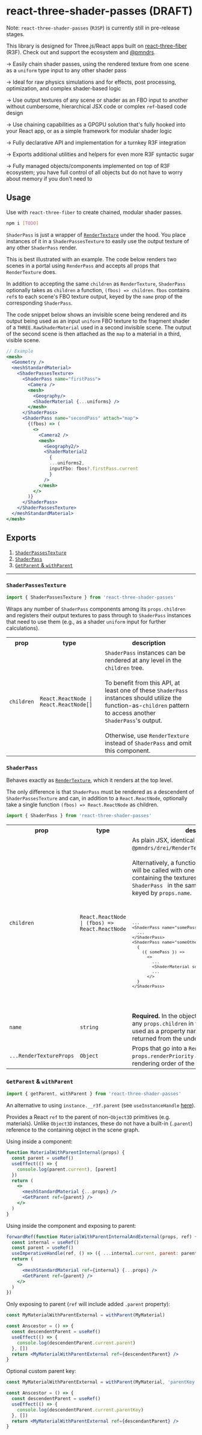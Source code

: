 # react-three-shader-passes (DRAFT)

Note: `react-three-shader-passes` (`R3SP`) is currently still in pre-release stages.

This library is designed for Three.js/React apps built on [react-three-fiber](https://docs.pmnd.rs/react-three-fiber/getting-started/introduction) (R3F). Check out and support the ecosystem and [@pmndrs](https://docs.pmnd.rs).

&rarr; Easily chain shader passes, using the rendered texture from one scene as a `uniform` type input to any other shader pass

&rarr; Ideal for raw physics simulations and for effects, post processing, optimization, and complex shader-based logic

&rarr; Use output textures of any scene or shader as an FBO input to another without cumbersome, hierarchical JSX code or complex `ref`-based code design

&rarr; Use chaining capabilities as a GPGPU solution that's fully hooked into your React app, or as a simple framework for modular shader logic

&rarr; Fully declarative API and implementation for a turnkey R3F integration

&rarr; Exports additional utilities and helpers for even more R3F syntactic sugar

&rarr; Fully managed objects/components implemented on top of R3F ecosystem; you have full control of all objects but do not have to worry about memory if you don't need to

## Usage

Use with `react-three-fiber` to create chained, modular shader passes.

```bash
npm i [TODO]
```

`ShaderPass` is just a wrapper of [`RenderTexture`](https://github.com/pmndrs/drei/?tab=readme-ov-file#rendertexture) under the hood. You place instances of it in a `ShaderPassesTexture` to easily use the output texture of any other `ShaderPass` render.

This is best illustrated with an example. The code below renders two scenes in a portal using `RenderPass` and accepts all props that `RenderTexture` does.

In addition to accepting the same `children` as `RenderTexture`, `ShaderPass` optionally takes as `children` a function, `(fbos) => children`. `fbos` contains `ref`s to each scene's FBO texture output, keyed by the `name` prop of the corresponding `ShaderPass`.

The code snippet below shows an invisible scene being rendered and its output being used as an input `uniform` FBO texture to the fragment shader of a `THREE.RawShaderMaterial` used in a second invisible scene. The output of the second scene is then attached as the `map` to a material in a third, visible scene.

```jsx
// Example
<mesh>
  <Geometry />
  <meshStandardMaterial>
    <ShaderPassesTexture>
      <ShaderPass name="firstPass">
        <Camera />
        <mesh>
          <Geography/>
          <ShaderMaterial {...uniforms} />
        </mesh>
      </ShaderPass>
      <ShaderPass name="secondPass" attach="map">
        {(fbos) => (
          <>
            <Camera2 />
            <mesh>
              <Geography2/>
              <ShaderMaterial2
                {
                ...uniforms2,
                inputFbo: fbos?.firstPass.current
                }
              />
            </mesh>
          </>
        )}
      </ShaderPass>
    </ShaderPassesTexture>
  </meshStandardMaterial>
</mesh>
```

## Exports

1. [`ShaderPassesTexture`](#ShaderPassesTexture)
2. [`ShaderPass`](#ShaderPass)
3. [`GetParent` & `withParent`](#getParent)

<hr/>

### <a name="ShaderPassesTexture">**`ShaderPassesTexture`**</a>

```js
import { ShaderPassesTexture } from 'react-three-shader-passes'
```

Wraps any number of `ShaderPass` components among its `props.children` and registers their output textures to pass through to `ShaderPass` instances that need to use them (e.g., as a shader `uniform` input for further calculations).

<table>
  <tr>
    <th>prop</th>
    <th>type</th>
    <th>description</th>
  </tr>
  <tr>
    <td><code>children</code> </td>
    <td><code>React.ReactNode | React.ReactNode[]</code></td>
    <td><code>ShaderPass</code> instances can be rendered at any level in the <code>children</code>  tree.<br/><br/>
    To benefit from this API, at least one of these <code>ShaderPass</code> instances should utilize the function-as-<code>children</code> pattern to access another <code>ShaderPass</code>'s output. <br/><br/>
    Otherwise, use <code>RenderTexture</code> instead of <code>ShaderPass</code> and omit this component. 
    </td>
  </tr>
</table>

### <a name="ShaderPass">**`ShaderPass`**</a>

Behaves exactly as [`RenderTexture`](https://github.com/pmndrs/drei/?tab=readme-ov-file#rendertexture), which it renders at the top level.

The only difference is that `ShaderPass` must be rendered as a descendent of `ShaderPassesTexture` and can, in addition to a `React.ReactNode`, optionally take a single function `(fbos) => React.ReactNode` as children.

```js
import { ShaderPass } from 'react-three-shader-passes'
```

<table>
  <tr>
    <th>prop</th>
    <th>type</th>
    <th>description</th>
  </tr>
  <tr>
    <td><code>children</code> </td>
    <td><code>React.ReactNode | (fbos) => React.ReactNode</code></td>
    <td>As plain JSX, identical to <code>@pmndrs/drei/RenderTexture</code>'s <code>props.children</code>. <br/><br/> Alternatively, a function that returns the above. It will be called with one argument: an object containing the textures from any other <code>ShaderPass </code> in the same <code>ShaderPassesTexture</code>, keyed by <code>props.name</code>.
    <br/><br/>
    <code>
      <pre>
...
&lt;ShaderPass name="somePass">
  ...
&lt;/ShaderPass>
&lt;ShaderPass name="someOtherPass" />
  {
    ({ somePass }) => 
      &lt;>
        ...
        &lt;ShaderMaterial someUniform={somePass.current}/>
        ...
      &lt;/>
  }
&lt;/ShaderPass>
      </pre>
    </code>
  </tr>
  <tr>
    <td><code>name</code></td>
    <td><code>string</code></td>
    <td><strong>Required.</strong> In the object passed as argument to any <code>props.children</code> in function form, this will be used as a property name referencing the texture returned from the underlying <code>RenderTexture</code>
    </td>
  </tr>
  <tr>
    <td><code>...RenderTextureProps</code></td>
    <td><code>Object</code></td>
    <td>
    Props that go into a <code>RenderTexture</code>. E.g., setting <code>props.renderPriority</code> allows you to control the rendering order of the shader passes.
    </td>
  </tr>
</table>

### <a name="getParent">**`GetParent` & `withParent`**</a>

```js
import { getParent, withParent } from 'react-three-shader-passes'
```

An alternative to using `instance.__r3f.parent` (see `useInstanceHandle` [here](https://docs.pmnd.rs/react-three-fiber/api/additional-exports)).

Provides a React `ref` to the parent of non-`Object3D` primitives (e.g. materials). Unlike `Object3D` instances, these do not have a built-in (`.parent`) reference to the containing object in the scene graph.

Using inside a component:

```jsx
function MaterialWithParentInternal(props) {
  const parent = useRef()
  useEffect(() => {
    console.log(parent.current), [parent]
  })
  return (
    <>
      <meshStandardMaterial {...props} />
      <GetParent ref={parent} />
    </>
  )
}
```

Using inside the component and exposing to parent:

```jsx
forwardRef(function MaterialWithParentInternalAndExternal(props, ref) {
  const internal = useRef()
  const parent = useRef()
  useImperativeHandle(ref, () => ({ ...internal.current, parent: parent.current }))
  return (
    <>
      <meshStandardMaterial ref={internal} {...props} />
      <GetParent ref={parent} />
    </>
  )
})
```

Only exposing to parent (`ref` will include added `.parent` property):

```jsx
const MyMaterialWithParentExternal = withParent(MyMaterial)
```

```jsx
const Anscestor = () => {
  const descendentParent = useRef()
  useEffect(() => {
    console.log(descendentParent.current.parent)
  }, [])
  return <MyMaterialWithParentExternal ref={descendentParent} />
}
```

Optional custom parent key:

```jsx
const MyMaterialWithParentExternal = withParent(MyMaterial, 'parentKey')
```

```jsx
const Anscestor = () => {
  const descendentParent = useRef()
  useEffect(() => {
    console.log(descendentParent.current.parentKey)
  }, [])
  return <MyMaterialWithParentExternal ref={descendantParent} />
}
```
